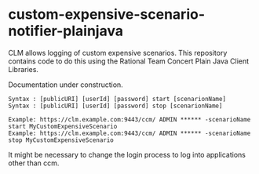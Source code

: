 # custom-expensive-scenario-notifier-plainjava
CLM allows logging of custom expensive scenarios. This repository contains code to do this using the Rational Team Concert Plain Java Client Libraries.

Documentation under construction.

	Syntax : [publicURI] [userId] [password] start [scenarionName]
	Syntax : [publicURI] [userId] [password] stop [scenarionName]
  
	Example: https://clm.example.com:9443/ccm/ ADMIN ****** -scenarioName start MyCustomExpensiveScenario
	Example: https://clm.example.com:9443/ccm/ ADMIN ****** -scenarioName stop MyCustomExpensiveScenario

It might be necessary to change the login process to log into applications other than ccm. 
